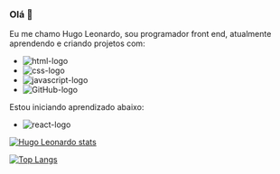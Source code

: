 ### Olá :pencil:

Eu me chamo  Hugo Leonardo, sou programador front end, atualmente aprendendo e criando projetos com:
  
  - <img src="https://img.shields.io/badge/HTML5-E34F26?style=for-the-badge&logo=html5&logoColor=white" alt='html-logo'/>
  
  - <img src="https://img.shields.io/badge/CSS3-1572B6?style=for-the-badge&logo=css3&logoColor=white" alt='css-logo'/>
  
  - <img src="https://img.shields.io/badge/JavaScript-F7DF1E?style=for-the-badge&logo=javascript&logoColor=black" alt='javascript-logo'/>
  
  - <img src="[https://th.bing.com/th/id/R.70685ce78b5ff1c0b088f04ebf1389d8?rik=9ZXUTxlbPRB3qg&pid=ImgRaw&r=0](https://th.bing.com/th/id/OIP.qdiXe0vKmri2QBmj_IM-dQHaBl?w=315&h=74&c=7&r=0&o=5&pid=1.7)" alt='GitHub-logo'/>
  
 Estou iniciando aprendizado abaixo:
  
   - <img src="https://img.shields.io/badge/React-20232A?style=for-the-badge&logo=react&logoColor=61DAFB" alt='react-logo'/>
  
  
  
[![Hugo Leonardo stats](https://github-readme-stats.vercel.app/api?username=sdsleonardo82)](https://github.com/anuraghazra/github-readme-stats)

[![Top Langs](https://github-readme-stats.vercel.app/api/top-langs/?username=sdsleonardo82)](https://github.com/anuraghazra/github-readme-stats)
